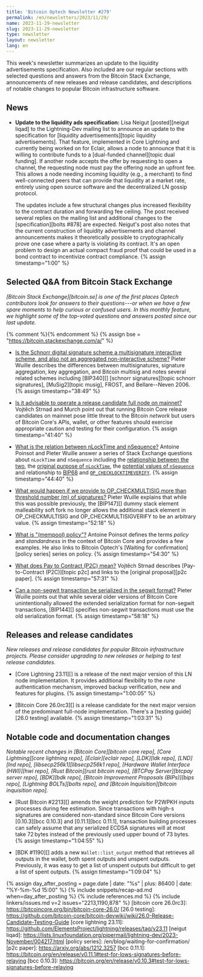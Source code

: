 ```yaml
---
title: 'Bitcoin Optech Newsletter #279'
permalink: /en/newsletters/2023/11/29/
name: 2023-11-29-newsletter
slug: 2023-11-29-newsletter
type: newsletter
layout: newsletter
lang: en
---
```

This week's newsletter summarizes an update to the liquidity
advertisements specification.  Also included are our regular sections
with selected questions and answers from the Bitcoin Stack Exchange,
announcements of new releases and release candidates, and descriptions of
notable changes to popular Bitcoin infrastructure software.

## News

- **Update to the liquidity ads specification:** Lisa Neigut
  [posted][neigut liqad] to the Lightning-Dev mailing list to announce
  an update to the specification for [liquidity advertisements][topic
  liquidity advertisements].  That feature, implemented in Core
  Lightning and currently being worked on for Eclair, allows a node to
  announce that it is willing to contribute funds to a [dual-funded
  channel][topic dual funding].  If another node accepts the offer by
  requesting to open a channel, the requesting node must pay the
  offering node an upfront fee.  This allows a node needing incoming
  liquidity (e.g., a merchant) to find well-connected peers that can
  provide that liquidity at a market rate, entirely using open source
  software and the decentralized LN gossip protocol.

  The updates include a few structural changes plus increased
  flexibility to the contract duration and forwarding fee ceiling.
  The post received several replies on the mailing list and additional
  changes to the [specification][bolts #878] are expected.  Neigut's
  post also notes that the current construction of liquidity
  advertisements and channel announcements makes it theoretically
  possible to cryptographically prove one case where a party is
  violating its contract.  It's an open problem to design an actual
  compact fraud proof that could be used in a bond contract to
  incentivize contract compliance. {% assign timestamp="1:00" %}

## Selected Q&A from Bitcoin Stack Exchange

*[Bitcoin Stack Exchange][bitcoin.se] is one of the first places Optech
contributors look for answers to their questions---or when we have a
few spare moments to help curious or confused users.  In
this monthly feature, we highlight some of the top-voted questions and
answers posted since our last update.*

{% comment %}<!-- https://bitcoin.stackexchange.com/search?tab=votes&q=created%3a1m..%20is%3aanswer -->{% endcomment %}
{% assign bse = "https://bitcoin.stackexchange.com/a/" %}

- [Is the Schnorr digital signature scheme a multisignature interactive scheme, and also not an aggregated non-interactive scheme?]({{bse}}120402)
  Pieter Wuille describes the differences between multisignatures, signature
  aggregation, key aggregation, and Bitcoin multisig and notes several related
  schemes including [BIP340][] [schnorr signatures][topic schnorr signatures],
  [MuSig2][topic musig], FROST, and Bellare--Neven 2006.  {% assign timestamp="38:49" %}

- [Is it advisable to operate a release candidate full node on mainnet?]({{bse}}120375)
  Vojtěch Strnad and Murch point out that running Bitcoin Core release
  candidates on mainnet pose little threat to the Bitcoin _network_ but users of Bitcoin
  Core's APIs, wallet, or other features should exercise appropriate caution and
  testing for their configuration. {% assign timestamp="41:40" %}

- [What is the relation between nLockTime and nSequence?]({{bse}}120256)
  Antoine Poinsot and Pieter Wuille answer a series of Stack Exchange questions about
  `nLockTime` and `nSequence` including the [relationship between the
  two]({{bse}}120273), the [original purpose of `nLockTime`]({{bse}}120276), the [potential values of `nSequence`]({{bse}}120254) and
  relationship to [BIP68]({{bse}}120320) and [`OP_CHECKLOCKTIMEVERIFY`]({{bse}}120259). {% assign timestamp="44:40" %}

- [What would happen if we provide to OP_CHECKMULTISIG more than threshold number (m) of signatures?]({{bse}}120604)
  Pieter Wuille explains that while this was possible previously, the [BIP147][]
  dummy stack element malleability soft fork no longer allows the additional
  stack element in OP_CHECKMULTISIG and OP_CHECKMULTISIGVERIFY to be an arbitrary value. {% assign timestamp="52:18" %}

- [What is "(mempool) policy"?]({{bse}}120269)
  Antoine Poinsot defines the terms _policy_ and _standardness_ in the context of
  Bitcoin Core and provides a few examples. He also links to Bitcoin Optech's
  [Waiting for confirmation][policy series] series on policy. {% assign timestamp="54:30" %}

- [What does Pay to Contract (P2C) mean?]({{bse}}120362)
  Vojtěch Strnad describes [Pay-to-Contract (P2C)][topic p2c] and links to the
  [original proposal][p2c paper]. {% assign timestamp="57:31" %}

- [Can a non-segwit transaction be serialized in the segwit format?]({{bse}}120317)
  Pieter Wuille points out that while several older versions of Bitcoin Core
  unintentionally allowed the extended serialization format for non-segwit
  transactions, [BIP144][] specifies non-segwit transactions must use the old
  serialization format. {% assign timestamp="58:18" %}

## Releases and release candidates

*New releases and release candidates for popular Bitcoin infrastructure
projects.  Please consider upgrading to new releases or helping to test
release candidates.*

- [Core Lightning 23.11][] is a release of the next major version of
  this LN node implementation.  It provides additional flexibility to the
  _rune_ authentication mechanism, improved backup verification, new
  and features for plugins. {% assign timestamp="1:00:05" %}

- [Bitcoin Core 26.0rc3][] is a release candidate for the next major
  version of the predominant full-node implementation. There's a [testing
  guide][26.0 testing] available. {% assign timestamp="1:03:31" %}

## Notable code and documentation changes

*Notable recent changes in [Bitcoin Core][bitcoin core repo], [Core
Lightning][core lightning repo], [Eclair][eclair repo], [LDK][ldk repo],
[LND][lnd repo], [libsecp256k1][libsecp256k1 repo], [Hardware Wallet
Interface (HWI)][hwi repo], [Rust Bitcoin][rust bitcoin repo], [BTCPay
Server][btcpay server repo], [BDK][bdk repo], [Bitcoin Improvement
Proposals (BIPs)][bips repo], [Lightning BOLTs][bolts repo], and
[Bitcoin Inquisition][bitcoin inquisition repo].*

- [Rust Bitcoin #2213][] amends the weight prediction for P2WPKH inputs
  processes during fee estimation. Since transactions with high-s signatures
  are considered non-standard since Bitcoin Core versions [0.10.3][bcc
  0.10.3] and [0.11.1][bcc 0.11.1], transaction building processes
  can safely assume that any serialized ECDSA signatures will at most take
  72 bytes instead of the previously used upper bound of 73 bytes. {% assign timestamp="1:04:55" %}

- [BDK #1190][] adds a new `Wallet::list_output` method that retrieves
  all outputs in the wallet, both spent outputs and unspent outputs.
  Previously, it was easy to get a list of unspent outputs but difficult
  to get a list of spent outputs. {% assign timestamp="1:09:04" %}

{% assign day_after_posting = page.date | date: "%s" | plus: 86400 | date: "%Y-%m-%d 15:00" %}
{% include snippets/recap-ad.md when=day_after_posting %}
{% include references.md %}
{% include linkers/issues.md v=2 issues="2213,1190,878" %}
[bitcoin core 26.0rc3]: https://bitcoincore.org/bin/bitcoin-core-26.0/
[26.0 testing]: https://github.com/bitcoin-core/bitcoin-devwiki/wiki/26.0-Release-Candidate-Testing-Guide
[core lightning 23.11]: https://github.com/ElementsProject/lightning/releases/tag/v23.11
[neigut liqad]: https://lists.linuxfoundation.org/pipermail/lightning-dev/2023-November/004217.html
[policy series]: /en/blog/waiting-for-confirmation/
[p2c paper]: https://arxiv.org/abs/1212.3257
[bcc 0.11.1]: https://bitcoin.org/en/release/v0.11.1#test-for-lows-signatures-before-relaying
[bcc 0.10.3]: https://bitcoin.org/en/release/v0.10.3#test-for-lows-signatures-before-relaying
